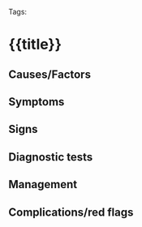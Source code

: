 Tags: 
# {{title}}



## Causes/Factors


## Symptoms


## Signs


## Diagnostic tests


## Management


## Complications/red flags
